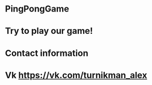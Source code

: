 PingPongGame
============

Try to play our game!
============
Contact information
============
Vk https://vk.com/turnikman_alex
============
